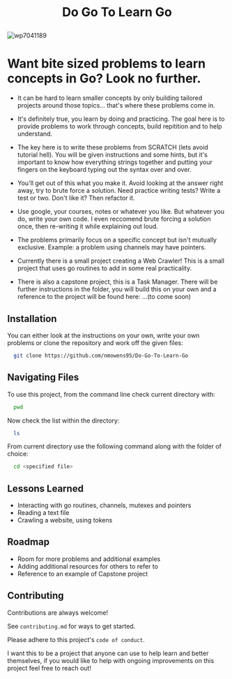 
# <p align= "center">Do Go To Learn Go</p>

![wp7041189](https://github.com/nmowens95/Go-Practice/assets/126295718/3280c544-d83f-4b53-a671-78929e180538)

<h1>Want bite sized problems to learn concepts in Go? Look no further.</h1>

-  It can be hard to learn smaller concepts by only building tailored projects around those topics... that's where these problems come in.

- It's definitely true, you learn by doing and practicing. The goal here is to provide problems to work through concepts, build repitition and to help understand.

- The key here is to write these problems from SCRATCH (lets avoid tutorial hell). You will be given instructions and some hints, but it's important to know how everything strings together and putting your fingers on the keyboard typing out the syntax over and over.

- You'll get out of this what you make it. Avoid looking at the answer right away, try to brute force a solution. Need practice writing tests? Write a test or two. Don't like it? Then refactor it.

- Use google, your courses, notes or whatever you like. But whatever you do, write your own code. I even reccomend brute forcing a solution once, then re-writing it while explaining out loud.

- The problems primarily focus on a specific concept but isn't mutually exclusive. Example: a problem using channels may have pointers.

- Currently there is a small project creating a Web Crawler! This is a small project that uses go routines to add in some real practicality.

- There is also a capstone project, this is a Task Manager. There will be further instructions in the folder, you will build this on your own and a reference to the project will be found here: ...(to come soon)

## Installation
 
You can either look at the instructions on your own, write your own problems or clone the repository and work off the given files:
```bash
  git clone https://github.com/nmowens95/Do-Go-To-Learn-Go
```
    
## Navigating Files

To use this project, from the command line check current directory with: 
```bash
  pwd
```
Now check the list within the directory:
```bash
  ls
```
From current directory use the following command along with the folder of choice:
```bash
  cd <specified file>
```
## Lessons Learned


- Interacting with go routines, channels, mutexes and pointers
- Reading a text file
- Crawling a website, using tokens 
## Roadmap
- Room for more problems and additional examples
- Adding additional resources for others to refer to
- Reference to an example of Capstone project
## Contributing

Contributions are always welcome!

See `contributing.md` for ways to get started.

Please adhere to this project's `code of conduct`.

I want this to be a project that anyone can use to help learn and better themselves, if you would like to help with ongoing improvements on this project feel free to reach out!
